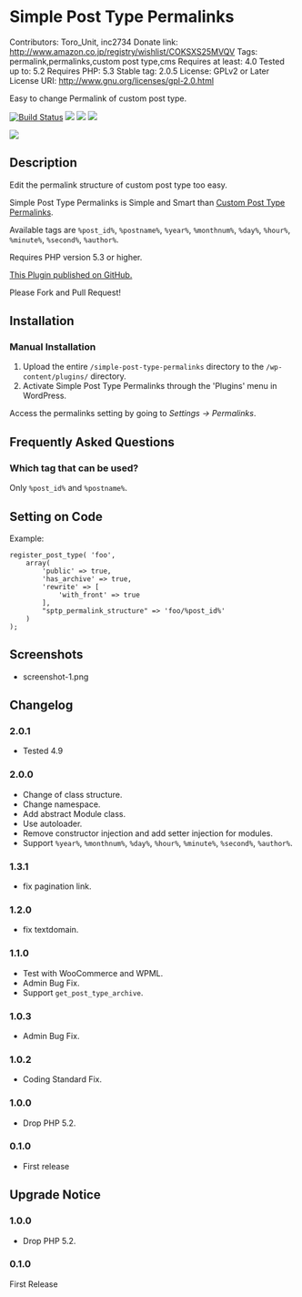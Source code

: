 # Simple Post Type Permalinks
Contributors:      Toro_Unit, inc2734
Donate link:       http://www.amazon.co.jp/registry/wishlist/COKSXS25MVQV
Tags:              permalink,permalinks,custom post type,cms
Requires at least: 4.0
Tested up to:      5.2
Requires PHP:      5.3
Stable tag: 2.0.5
License:           GPLv2 or Later
License URI:       http://www.gnu.org/licenses/gpl-2.0.html

Easy to change Permalink of custom post type.

<!-- only:github/ -->
[![Build Status](https://travis-ci.org/torounit/simple-post-type-permalinks.svg)](https://travis-ci.org/torounit/simple-post-type-permalinks)
[![](https://img.shields.io/wordpress/plugin/dt/simple-post-type-permalinks.svg)](https://wordpress.org/plugins/simple-post-type-permalinks/)
[![](https://img.shields.io/wordpress/v/simple-post-type-permalinks.svg)](https://wordpress.org/plugins/simple-post-type-permalinks/)
[![](https://img.shields.io/wordpress/plugin/r/simple-post-type-permalinks.svg)](https://wordpress.org/plugins/simple-post-type-permalinks/)

[![](http://www.torounit.com/wp-content/uploads/2015/04/banner-1544x5001.png)](https://wordpress.org/plugins/simple-post-type-permalinks/)
<!-- /only:github -->

## Description

Edit the permalink structure of custom post type too easy.

Simple Post Type Permalinks is Simple and Smart than [Custom Post Type Permalinks](https://wordpress.org/plugins/custom-post-type-permalinks/).

Available tags are `%post_id%`, `%postname%`, `%year%`, `%monthnum%`, `%day%`, `%hour%`, `%minute%`, `%second%`, `%author%`.

Requires PHP version 5.3 or higher.

[This Plugin published on GitHub.](https://github.com/torounit/simple-post-type-permalinks)

Please Fork and Pull Request!


## Installation

### Manual Installation

1. Upload the entire `/simple-post-type-permalinks` directory to the `/wp-content/plugins/` directory.
2. Activate Simple Post Type Permalinks through the 'Plugins' menu in WordPress.

Access the permalinks setting by going to *Settings -> Permalinks*.

## Frequently Asked Questions

### Which tag that can be used?

Only `%post_id%` and `%postname%`.


## Setting on Code


Example:

```
register_post_type( 'foo',
	array(
		'public' => true,
		'has_archive' => true,
		'rewrite' => [
			'with_front' => true
		],
		"sptp_permalink_structure" => 'foo/%post_id%'
	)
);
```


## Screenshots

* screenshot-1.png

## Changelog

### 2.0.1

* Tested 4.9

### 2.0.0

* Change of class structure.
* Change namespace.
* Add abstract Module class.
* Use autoloader.
* Remove constructor injection and add setter injection for modules.
* Support `%year%`, `%monthnum%`, `%day%`, `%hour%`, `%minute%`, `%second%`, `%author%`.

### 1.3.1

* fix pagination link.

### 1.2.0

* fix textdomain.

### 1.1.0

* Test with WooCommerce and WPML.
* Admin Bug Fix.
* Support `get_post_type_archive`.


### 1.0.3

* Admin Bug Fix.

### 1.0.2

* Coding Standard Fix.

### 1.0.0

* Drop PHP 5.2.

### 0.1.0

* First release

## Upgrade Notice

### 1.0.0

* Drop PHP 5.2.

### 0.1.0
First Release

